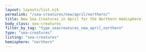 ```yaml
---
layout: layouts/list.njk
permalink: "/sea-creatures/new/april/northern/"
title: New Sea Creatures in April for the Northern Hemisphere
body_class: sea-creatures
filter_by_tag: "type_seacreatures_new_april_northern"
type: "sea-creatures"
listing: "sea-creatures"
hemisphere: "northern"
---
```

